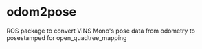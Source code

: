 # odom2pose
ROS package to convert VINS Mono's pose data from odometry to posestamped for open_quadtree_mapping
